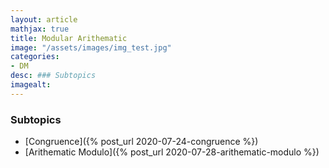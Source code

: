 ```yaml
---
layout: article
mathjax: true
title: Modular Arithematic
image: "/assets/images/img_test.jpg"
categories:
- DM
desc: ### Subtopics 
imagealt: 
---
```


### Subtopics
- [Congruence]({% post_url 2020-07-24-congruence %})
- [Arithematic Modulo]({% post_url 2020-07-28-arithematic-modulo %})